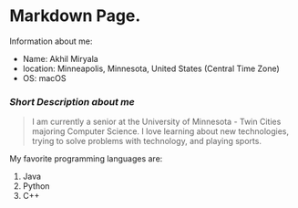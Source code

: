 # Markdown Page.

Information about me:

- Name: Akhil Miryala
- location: Minneapolis, Minnesota, United States (Central Time Zone)
- OS: macOS

### *Short Description about me*

> I am currently a senior at the University of Minnesota - Twin Cities majoring Computer Science. I love learning about new technologies, trying to solve problems with technology, and playing sports. 

My favorite programming languages are:

1. Java
2. Python
3. C++
